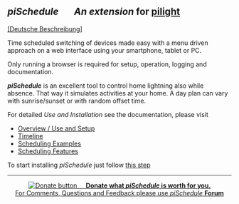 ## *piSchedule*   &nbsp;&nbsp;&nbsp;&nbsp;&nbsp; *An extension* for __[pilight](http://www.pilight.org/)__

<a href="https://neandr.github.io/piSchedule/index.html">[Deutsche Beschreibung]</a></small></h2>

Time scheduled switching of devices made easy with a menu driven approach on a web interface using your smartphone, tablet or PC. 

Only running a browser is required for setup, operation, logging and documentation. 

***piSchedule*** is an excellent tool to control home lightning also while absence. That way it simulates activities at your home. A day plan can vary with sunrise/sunset or with random offset time.

For detailed *Use and Installation* see the documentation, please visit     

 * [Overview / Use and Setup](https://neandr.github.io/piSchedule/en.overview75.html)
 * [Timeline](https://neandr.github.io/piSchedule/en.timeline.html)
 * [Scheduling Examples](https://neandr.github.io/piSchedule/en.scheduleExamples.html)
 * [Scheduling Features](https://neandr.github.io/piSchedule/en.scheduleFeatures.html)

To start installing *piSchedule* just follow [this step](https://neandr.github.io/piSchedule/en.schedule7Setup.html)
<br/>
<hr>
<p align='center' id="$$$donationEN" style="display:block">
<a href='https://www.paypal.com/cgi-bin/webscr?cmd=_s-xclick&amp;hosted_button_id=N3HLSJP5CVLSS'
title='Thanks for your donation for piScheduler and using Paypal'> 
<img alt='Donate button' src='https://neandr.github.io/piSchedule/pic.Donate-40g.png' />
&nbsp; &nbsp; <b>Donate what <i>piSchedule</i> is worth for you.</b> </a>
<br>
<a href="https://groups.google.com/forum/#!forum/piSchedule7">For Comments, Questions and Feedback please use <i>piSchedule</i>  <strong>Forum</strong></a>
</p>
